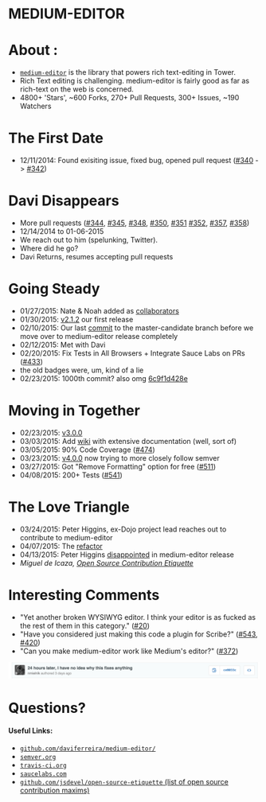 # MEDIUM-EDITOR <!-- .element: class="presentationHeading" -->



# About :

* [`medium-editor`](https://github.com/daviferreira/medium-editor) is the library that powers rich text-editing in Tower.
* Rich Text editing is challenging. medium-editor is fairly good as far as rich-text on the web is concerned.
* 4800+ 'Stars', ~600 Forks, 270+ Pull Requests, 300+ Issues, ~190 Watchers



# The First Date

* 12/11/2014:  Found exisiting issue, fixed bug, opened pull request ([#340](https://github.com/daviferreira/medium-editor/issues/340) -> [#342](https://github.com/daviferreira/medium-editor/issues/342))



# Davi Disappears <!-- .element class="fragment" data-fragment-index="2" -->

* More pull requests ([#344](https://github.com/daviferreira/medium-editor/issues/344), [#345](https://github.com/daviferreira/medium-editor/issues/345), [#348](https://github.com/daviferreira/medium-editor/issues/348), [#350](https://github.com/daviferreira/medium-editor/issues/350), [#351](https://github.com/daviferreira/medium-editor/issues/351) [#352](https://github.com/daviferreira/medium-editor/issues/352), [#357](https://github.com/daviferreira/medium-editor/issues/357), [#358](https://github.com/daviferreira/medium-editor/issues/358))
* 12/14/2014 to 01-06-2015 <!-- .element class="fragment" data-fragment-index="1" -->
* We reach out to him (spelunking, Twitter). <!-- .element class="fragment" -->
* Where did he go? <!-- .element: class="fragment" -->
* Davi Returns, resumes accepting pull requests <!-- .element: class="fragment" -->



# Going Steady

* 01/27/2015: Nate & Noah added as [collaborators](https://github.com/daviferreira/medium-editor/commit/07641a41b8bd9499b8fa5f52d516979a249e5781)
* 01/30/2015: [v2.1.2](https://github.com/daviferreira/medium-editor/releases/tag/2.1.2) our first release
* 02/10/2015: Our last [commit](https://github.com/nchase/medium-editor/commit/30f4251ed7ab6f026492dcc17a50eab691a50ef8) to the master-candidate branch before we move over to medium-editor release completely
* 02/12/2015: Met with Davi
* 02/20/2015: Fix Tests in All Browsers + Integrate Sauce Labs on PRs ([#433](https://github.com/daviferreira/medium-editor/issues/433))
 * the old badges were, um, kind of a lie
* 02/23/2015: 1000th commit? also omg [6c9f1d428e](https://github.com/daviferreira/medium-editor/commit/6c9f1d428e32eca15f897ae5d02afa50ecc6c2f8)



# Moving in Together

* 02/23/2015: [v3.0.0](https://github.com/daviferreira/medium-editor/releases/tag/3.0.0)
* 03/03/2015: Add [wiki](https://github.com/daviferreira/medium-editor/wiki) with extensive documentation (well, sort of)
* 03/05/2015: 90% Code Coverage ([#474](https://github.com/daviferreira/medium-editor/issues/474))
* 03/23/2015: [v4.0.0](https://github.com/daviferreira/medium-editor/releases/tag/4.0.0) now trying to more closely follow semver
* 03/27/2015: Got "Remove Formatting" option for free ([#511](https://github.com/daviferreira/medium-editor/issues/511))
* 04/08/2015: 200+ Tests ([#541](https://github.com/daviferreira/medium-editor/issues/541))



# The Love Triangle

* 03/24/2015: Peter Higgins, ex-Dojo project lead reaches out to contribute to medium-editor
* 04/07/2015: The [refactor](https://github.com/daviferreira/medium-editor/compare/master...phiggins42:refactor)
* 04/13/2015: Peter Higgins [disappointed](https://github.com/daviferreira/medium-editor/pull/554#issuecomment-92539472) in medium-editor release
* *Miguel de Icaza, [Open Source Contribution Etiquette](http://tirania.org/blog/archive/2010/Dec-31.html)* <!-- .element: class="fragment" -->


# Interesting Comments

* "Yet another broken WYSIWYG editor. I think your editor is as fucked as the rest of them in this category." ([#20](https://github.com/daviferreira/medium-editor/issues/20))
* "Have you considered just making this code a plugin for Scribe?" ([#543](https://github.com/daviferreira/medium-editor/issues/543#issuecomment-91001469), [#420](https://github.com/daviferreira/medium-editor/issues/420))
* "Can you make medium-editor work like Medium's editor?" ([#372](https://github.com/daviferreira/medium-editor/issues/372))

!["24 hours later, I have no idea why this fixes anything"](/resources/2015-04-20/images/no_idea.png) <!-- .element: class="fragment" -->



# Questions?

#### Useful Links: <!-- .element: class="alignLeft" -->

* [`github.com/daviferreira/medium-editor/`](https://github.com/daviferreira/medium-editor/)
* [`semver.org`](http://semver.org)
* [`travis-ci.org`](https://travis-ci.org)
* [`saucelabs.com`](https://saucelabs.com)
* [`github.com/jsdevel/open-source-etiquette` (list of open source contribution maxims)](https://github.com/jsdevel/open-source-etiquette)
